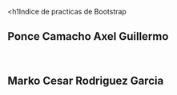 <h1Indice de practicas de Bootstrap</h1>
<h2>Ponce Camacho Axel Guillermo</h2><br>
<h2>Marko Cesar Rodriguez Garcia</h2>
